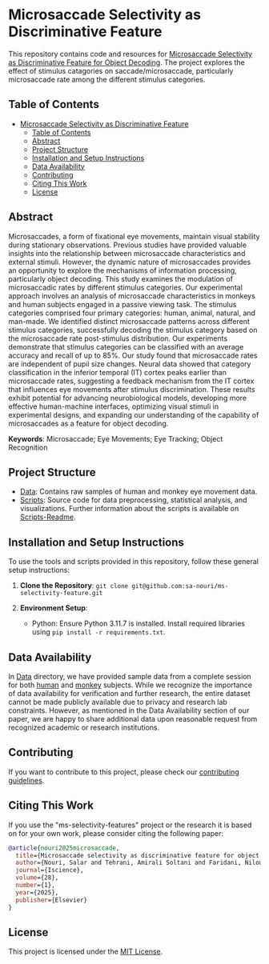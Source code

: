 # Microsaccade Selectivity as Discriminative Feature

This repository contains code and resources for [Microsaccade Selectivity as Discriminative Feature for Object Decoding](https://www.biorxiv.org/content/10.1101/2024.04.13.589338v1).
The project explores the effect of stimulus catagories on saccade/microsaccade, particularly microsaccade rate among the different stimulus categories.

## Table of Contents

- [Microsaccade Selectivity as Discriminative Feature](#microsaccade-selectivity-as-discriminative-feature)
  - [Table of Contents](#table-of-contents)
  - [Abstract](#abstract)
  - [Project Structure](#project-structure)
  - [Installation and Setup Instructions](#installation-and-setup-instructions)
  - [Data Availability](#data-availability)
  - [Contributing](#contributing)
  - [Citing This Work](#citing-this-work)
  - [License](#license)

## Abstract

Microsaccades, a form of fixational eye movements, maintain visual stability during stationary observations. Previous studies have provided valuable insights into the relationship between microsaccade characteristics and external stimuli. However, the dynamic nature of microsaccades provides an opportunity to explore the mechanisms of information processing, particularly object decoding. This study examines the modulation of microsaccadic rates by different stimulus categories. Our experimental approach involves an analysis of microsaccade characteristics in monkeys and human subjects engaged in a passive viewing task. The stimulus categories comprised four primary categories: human, animal, natural, and man-made. We identified distinct microsaccade patterns across different stimulus categories, successfully decoding the stimulus category based on the microsaccade rate post-stimulus distribution. Our experiments demonstrate that stimulus categories can be classified with an average accuracy and recall of up to 85%. Our study found that microsaccade rates are independent of pupil size changes. Neural data showed that category classification in the inferior temporal (IT) cortex peaks earlier than microsaccade rates, suggesting a feedback mechanism from the IT cortex that influences eye movements after stimulus discrimination. These results exhibit potential for advancing neurobiological models, developing more effective human-machine interfaces, optimizing visual stimuli in experimental designs, and expanding our understanding of the capability of microsaccades as a feature for object decoding.

**Keywords**: Microsaccade; Eye Movements; Eye Tracking; Object Recognition

## Project Structure

- [Data](./data/): Contains raw samples of human and monkey eye movement data.
- [Scripts](./scripts/): Source code for data preprocessing, statistical analysis, and visualizations. Further information about the scripts is available on [Scripts-Readme](./scripts/README.md).
<!-- - [Notebooks](./notebooks/): Jupyter notebooks for exploration, analysis, and visualizations. -->

## Installation and Setup Instructions

To use the tools and scripts provided in this repository, follow these general setup instructions:

1. **Clone the Repository**: `git clone git@github.com:sa-nouri/ms-selectivity-feature.git`

2. **Environment Setup**:
   - Python: Ensure Python 3.11.7 is installed. Install required libraries using `pip install -r requirements.txt`.

## Data Availability

In [Data](./data/) directory, we have provided sample data from a complete session for both [human](./data/human_sample/) and [monkey](./data/monkey_sample/) subjects. While we recognize the importance of data availability for verification and further research, the entire dataset cannot be made publicly available due to privacy and research lab constraints. However, as mentioned in the Data Availability section of our paper, we are happy to share additional data upon reasonable request from recognized academic or research institutions.

## Contributing

If you want to contribute to this project, please check our [contributing guidelines](./CONTRIBUTING.md).

## Citing This Work

If you use the "ms-selectivity-features" project or the research it is based on for your own work, please consider citing the following paper:

```bibtex
@article{nouri2025microsaccade,
  title={Microsaccade selectivity as discriminative feature for object decoding},
  author={Nouri, Salar and Tehrani, Amirali Soltani and Faridani, Niloufar and Toosi, Ramin and Noroozi, Jalaledin and Dehaqani, Mohammad-Reza A},
  journal={Iscience},
  volume={28},
  number={1},
  year={2025},
  publisher={Elsevier}
}
```

## License

This project is licensed under the [MIT License](./LICENSE.md).
